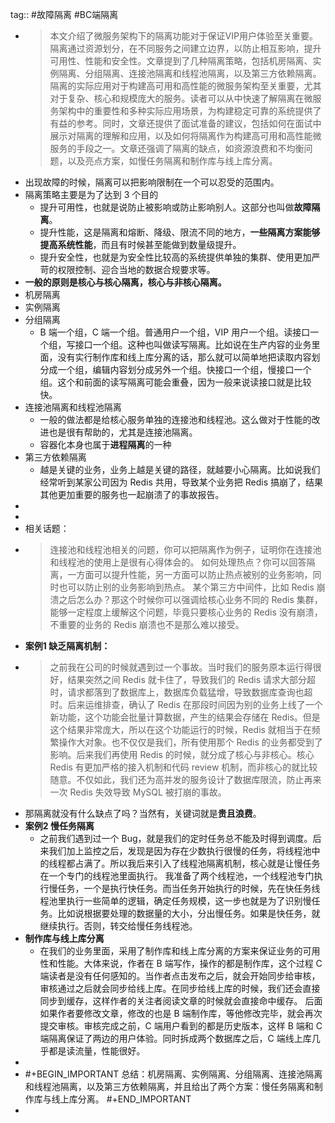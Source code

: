 tag:: #故障隔离 #BC端隔离

- >本文介绍了微服务架构下的隔离功能对于保证VIP用户体验至关重要。隔离通过资源划分，在不同服务之间建立边界，以防止相互影响，提升可用性、性能和安全性。文章提到了几种隔离策略，包括机房隔离、实例隔离、分组隔离、连接池隔离和线程池隔离，以及第三方依赖隔离。隔离的实际应用对于构建高可用和高性能的微服务架构至关重要，尤其对于复杂、核心和规模庞大的服务。读者可以从中快速了解隔离在微服务架构中的重要性和多种实际应用场景，为构建稳定可靠的系统提供了有益的参考。同时，文章还提供了面试准备的建议，包括如何在面试中展示对隔离的理解和应用，以及如何将隔离作为构建高可用和高性能微服务的手段之一。文章还强调了隔离的缺点，如资源浪费和不均衡问题，以及亮点方案，如慢任务隔离和制作库与线上库分离。
- 出现故障的时候，隔离可以把影响限制在一个可以忍受的范围内。
- 隔离策略主要是为了达到 3 个目的
	- 提升可用性，也就是说防止被影响或防止影响别人。这部分也叫做**故障隔离**。
	- 提升性能，这是隔离和熔断、降级、限流不同的地方，**一些隔离方案能够提高系统性能**，而且有时候甚至能做到数量级提升。
	- 提升安全性，也就是为安全性比较高的系统提供单独的集群、使用更加严苛的权限控制、迎合当地的数据合规要求等。
- **一般的原则是核心与核心隔离，核心与非核心隔离。**
- 机房隔离
- 实例隔离
- 分组隔离
	- B 端一个组，C 端一个组。普通用户一个组，VIP 用户一个组。读接口一个组，写接口一个组。这种也叫做读写隔离。比如说在生产内容的业务里面，没有实行制作库和线上库分离的话，那么就可以简单地把读取内容划分成一个组，编辑内容划分成另外一个组。快接口一个组，慢接口一个组。这个和前面的读写隔离可能会重叠，因为一般来说读接口就是比较快。
- 连接池隔离和线程池隔离
	- 一般的做法都是给核心服务单独的连接池和线程池。这么做对于性能的改进也是很有帮助的，尤其是连接池隔离。
	- 容器化本身也属于**进程隔离**的一种
- 第三方依赖隔离
	- 越是关键的业务，业务上越是关键的路径，就越要小心隔离。比如说我们经常听到某家公司因为 Redis 共用，导致某个业务把 Redis 搞崩了，结果其他更加重要的服务也一起崩溃了的事故报告。
-
-
- 相关话题：
- >连接池和线程池相关的问题，你可以把隔离作为例子，证明你在连接池和线程池的使用上是很有心得体会的。
  如何处理热点？你可以回答隔离，一方面可以提升性能，另一方面可以防止热点被别的业务影响，同时也可以防止别的业务影响到热点。
  某个第三方中间件，比如 Redis 崩溃之后怎么办？那这个时候你可以强调给核心业务不同的 Redis 集群，能够一定程度上缓解这个问题，毕竟只要核心业务的 Redis 没有崩溃，不重要的业务的 Redis 崩溃也不是那么难以接受。
- **案例1 缺乏隔离机制：**
- >之前我在公司的时候就遇到过一个事故。当时我们的服务原本运行得很好，结果突然之间 Redis 就卡住了，导致我们的 Redis 请求大部分超时，请求都落到了数据库上，数据库负载猛增，导致数据库查询也超时。后来运维排查，确认了 Redis 在那段时间因为别的业务上线了一个新功能，这个功能会批量计算数据，产生的结果会存储在 Redis。但是这个结果非常庞大，所以在这个功能运行的时候，Redis 就相当于在频繁操作大对象。也不仅仅是我们，所有使用那个 Redis 的业务都受到了影响。后来我们再使用 Redis 的时候，就分成了核心与非核心。核心 Redis 有更加严格的接入机制和代码 review 机制，而非核心的就比较随意。不仅如此，我们还为高并发的服务设计了数据库限流，防止再来一次 Redis 失效导致 MySQL 被打崩的事故。
- 那隔离就没有什么缺点了吗？当然有，关键词就是**贵且浪费**。
- **案例2 慢任务隔离**
	- 之前我们遇到过一个 Bug，就是我们的定时任务总不能及时得到调度。后来我们加上监控之后，发现是因为存在少数执行很慢的任务，将线程池中的线程都占满了。所以我后来引入了线程池隔离机制，核心就是让慢任务在一个专门的线程池里面执行。 我准备了两个线程池，一个线程池专门执行慢任务，一个是执行快任务。而当任务开始执行的时候，先在快任务线程池里执行一些简单的逻辑，确定任务规模，这一步也就是为了识别慢任务。比如说根据要处理的数据量的大小，分出慢任务。如果是快任务，就继续执行。否则，转交给慢任务线程池。
- **制作库与线上库分离**
	- 在我们的业务里面，采用了制作库和线上库分离的方案来保证业务的可用性和性能。大体来说，作者在 B 端写作，操作的都是制作库，这个过程 C 端读者是没有任何感知的。当作者点击发布之后，就会开始同步给审核，审核通过之后就会同步给线上库。在同步给线上库的时候，我们还会直接同步到缓存，这样作者的关注者阅读文章的时候就会直接命中缓存。 后面如果作者要修改文章，修改的也是 B 端制作库，等他修改完毕，就会再次提交审核。审核完成之前，C 端用户看到的都是历史版本，这样 B 端和 C 端隔离保证了两边的用户体验。同时拆成两个数据库之后，C 端线上库几乎都是读流量，性能很好。
-
- #+BEGIN_IMPORTANT
  总结：机房隔离、实例隔离、分组隔离、连接池隔离和线程池隔离，以及第三方依赖隔离，并且给出了两个方案：慢任务隔离和制作库与线上库分离。
  #+END_IMPORTANT
-